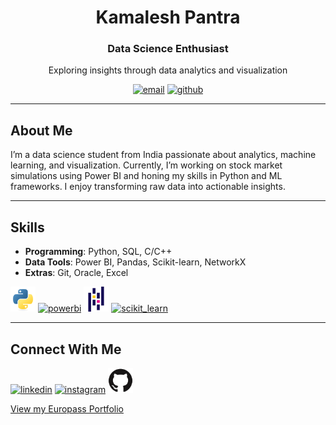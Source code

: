<div align="center">
  <h1>Kamalesh Pantra</h1>
  <h3>Data Science Enthusiast</h3>
  <p>Exploring insights through data analytics and visualization</p>
  <a href="mailto:kamaleshlmv@gmail.com"><img src="https://img.shields.io/badge/Email-kamaleshlmv@gmail.com-blue?style=flat-square&logo=gmail" alt="email"></a>
  <a href="https://github.com/kamaleshpantra"><img src="https://img.shields.io/badge/GitHub-kamaleshpantra-black?style=flat-square&logo=github" alt="github"></a>
</div>

---

## About Me
I’m a data science student from India passionate about analytics, machine learning, and visualization. Currently, I’m working on stock market simulations using Power BI and honing my skills in Python and ML frameworks. I enjoy transforming raw data into actionable insights.

---

## Skills
- **Programming**: Python, SQL, C/C++  
- **Data Tools**: Power BI, Pandas, Scikit-learn, NetworkX  
- **Extras**: Git, Oracle, Excel  
<p>
  <a href="https://www.python.org" target="_blank"><img src="https://raw.githubusercontent.com/devicons/devicon/master/icons/python/python-original.svg" alt="python" width="40" height="40"/></a>
  <a href="https://powerbi.microsoft.com/" target="_blank"><img src="https://raw.githubusercontent.com/devicons/devicon/master/icons/powerbi/powerbi-original.svg" alt="powerbi" width="40" height="40"/></a>
  <a href="https://pandas.pydata.org/" target="_blank"><img src="https://raw.githubusercontent.com/devicons/devicon/2ae2a900d2f041da66e950e4d48052658d850630/icons/pandas/pandas-original.svg" alt="pandas" width="40" height="40"/></a>
  <a href="https://scikit-learn.org/" target="_blank"><img src="https://upload.wikimedia.org/wikipedia/commons/0/05/Scikit_learn_logo_small.svg" alt="scikit_learn" width="40" height="40"/></a>
</p>

---

## Connect With Me
<p>
  <a href="https://linkedin.com/in/kamaleshpantra" target="_blank"><img src="https://raw.githubusercontent.com/rahuldkjain/github-profile-readme-generator/master/src/images/icons/Social/linked-in-alt.svg" alt="linkedin" width="40" height="40"/></a>
  <a href="https://instagram.com/kamalesh_pantra" target="_blank"><img src="https://raw.githubusercontent.com/rahuldkjain/github-profile-readme-generator/master/src/images/icons/Social/instagram.svg" alt="instagram" width="40" height="40"/></a>
  <a href="https://github.com/kamaleshpantra" target="_blank"><img src="https://raw.githubusercontent.com/devicons/devicon/master/icons/github/github-original.svg" alt="github" width="40" height="40"/></a>
</p>
<p>
  <a href="http://europa.eu/europass/eportfolio/api/eprofile/shared-profile/kamalesh-pantra/e5d18ee5-da11-4ad2-bb4f-890d59ff8aa6?view=html" target="_blank">View my Europass Portfolio</a>
</p>

